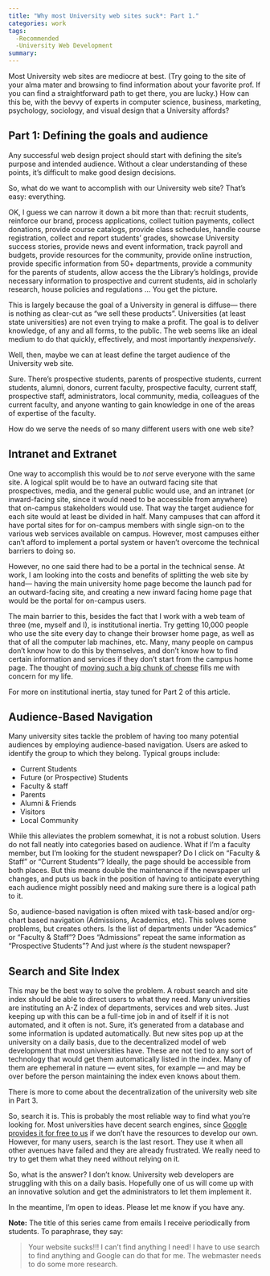```yaml
---
title: "Why most University web sites suck*: Part 1."
categories: work
tags:
  -Recommended
  -University Web Development
summary: 
---
```

<p>Most University web sites are mediocre at best. (Try going to the site of your alma mater and browsing to find information about your favorite prof.  If you can find a straightforward path to get there, you are lucky.) How can this be, with the bevvy of experts in computer science, business, marketing, psychology, sociology, and visual design that a University affords?</p><h2>Part 1: Defining the goals and audience</h2><p>Any successful web design project should start with defining the site&#8217;s purpose and intended audience.  Without a clear understanding of these points, it&#8217;s difficult to make good design decisions.</p><p>So, what do we want to accomplish with our University web site?  That&#8217;s easy: everything.</p><p>OK, I guess we can narrow it down a bit more than that: recruit students, reinforce our brand, process applications, collect tuition payments, collect donations, provide course catalogs, provide class schedules, handle course registration, collect and report students&#8217; grades, showcase University success stories, provide news and event information, track payroll and budgets, provide resources for the community, provide online instruction, provide specific information from 50+ departments, provide a community for the parents of students, allow access the the Library&#8217;s holdings, provide necessary information to prospective and current students, aid in scholarly research, house policies and regulations &#8230; You get the picture.</p><p>This is largely because the goal of a University in general is diffuse&#8212; there is nothing as clear-cut as &#8220;we sell these products&#8221;. Universities (at least state universities) are not even trying to make a profit.  The goal is to deliver knowledge, of any and all forms, to the public.  The web seems like an ideal medium to do that quickly, effectively, and most importantly <em>inexpensively</em>.</p><p>Well, then, maybe we can at least define the target audience of the University web site.</p><p>Sure. There&#8217;s prospective students, parents of prospective students, current students, alumni, donors, current faculty, prospective faculty, current staff,  prospective staff, administrators, local community, media, colleagues of the current faculty, and anyone wanting to gain knowledge in one of the areas of expertise of the faculty. </p><p>How do we serve the needs of so many different users with one web site?</p><h2>Intranet and Extranet</h2><p>One way to accomplish this would be to <em>not</em> serve everyone with the same site.  A logical split would be to have an outward facing site that prospectives, media, and the general public would use, and an intranet (or inward-facing site, since it would need to be accessible from anywhere) that on-campus stakeholders would use. That way the target audience for each site would at least be divided in half.  Many campuses that can afford it have portal sites for for on-campus members with single sign-on to the various web services available on campus.  However, most campuses either can&#8217;t afford to implement a portal system or haven&#8217;t overcome the technical barriers to doing so.</p><p>However, no one said there had to be a portal in the technical sense.  At work, I am looking into the costs and benefits of splitting the web site by hand&#8212; having the main university home page become the launch pad for an outward-facing site, and creating a new inward facing home page that would be the portal for on-campus users.</p><p>The main barrier to this, besides the fact that I work with a web team of three (me, myself and I), is institutional inertia.  Try getting 10,000 people who use the site every day to change their  browser home page, as well as that of all the computer lab machines, etc.  Many, many people on campus don&#8217;t know how to do this by themselves, and don&#8217;t know how to find certain information and services if they don&#8217;t start from the campus home page.  The thought of <a href="http://www.amazon.com/exec/obidos/tg/detail/-/0399144463/qid=1109380549/sr=8-1/ref=pd_bbs_1/002-6973491-3296847?v=glance&#38;s=books&#38;n=507846">moving such a big chunk of cheese</a> fills me with concern for my life.</p><p>For more on institutional inertia, stay tuned for Part 2 of this article.</p><h2>Audience-Based Navigation</h2><p>Many university sites tackle the problem of having too many potential audiences by employing audience-based navigation.  Users are asked to identify the group to which they belong.  Typical groups include:</p><ul><li>Current Students</li><li>Future (or Prospective) Students</li><li>Faculty &#38; staff</li><li>Parents</li><li>Alumni &#38; Friends</li><li>Visitors</li><li>Local Community</li></ul><p>While this alleviates the problem somewhat, it is not a robust solution.  Users do not fall neatly into categories based on audience.  What if I&#8217;m a faculty member, but I&#8217;m looking for the student newspaper?  Do I click on &#8220;Faculty &#38; Staff&#8221; or &#8220;Current Students&#8221;?  Ideally, the page should be accessible from both places.  But this means double the maintenance if the newspaper url changes, and puts us back in the position of having to anticipate everything each audience might possibly need and making sure there is a logical path to it.</p><p>So, audience-based navigation is often mixed with task-based and/or org-chart based navigation (Admissions, Academics, etc).  This solves some problems, but creates others.  Is the list of departments under &#8220;Academics&#8221; or &#8220;Faculty &#38; Staff&#8221;?  Does &#8220;Admissions&#8221; repeat the same information as &#8220;Prospective Students&#8221;? And just where <em>is</em> the student newspaper?</p><h2>Search and Site Index</h2><p>This may be the best way to solve the problem.  A robust search and site index should be able to direct users to what they need.  Many universities are instituting an A-Z index of departments, services and web sites.  Just keeping up with this can be a full-time job in and of itself if it is not automated, and it often is not.  Sure, it&#8217;s generated from a database and some information is updated automatically.  But new sites pop up at the university on a daily basis, due to the decentralized model of web development that most universities have.  These are not tied to any sort of technology that would get them automatically listed in the index.  Many of them are ephemeral in nature &#8212; event sites, for example &#8212;  and may be over before the person maintaining the index even knows about them.</p><p>There is more to come about the decentralization of the university web site in Part 3.</p><p>So, search it is.  This is probably the most reliable way to find what you&#8217;re looking for.  Most universities have decent search engines, since <a href="http://services.google.com/pss_faq.html">Google provides it for free to us</a> if we don&#8217;t have the resources to develop our own.  However, for many users, search is the last resort.  They use it when all other avenues have failed and they are already frustrated.  We really need to try to get them what they need without relying on it.</p><p>So, what is the answer?  I don&#8217;t know.  University web developers are struggling with this on a daily basis.  Hopefully one of us will come up with an innovative solution and get the administrators to let them implement it.</p><p>In the meantime, I&#8217;m open to ideas.  Please let me know if you have any.</p><div class="note"><p><strong>Note:</strong> The title of this series came from emails I receive periodically from students. To paraphrase, they say:</p><blockquote><p>Your website sucks!!! I can&#8217;t find anything I need!  I have to use search to find anything and Google can do that for me.  The webmaster needs to do some more research.</p></blockquote></div>
